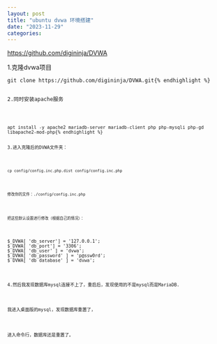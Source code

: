 ```yaml
---
layout: post
title: "ubuntu dvwa 环境搭建"
date: "2023-11-29"
categories: 
---
```

<p><a href="https://github.com/digininja/DVWA">https://github.com/digininja/DVWA</a></p>

<p>1.克隆dvwa项目</p>

<pre>
<code>git clone https://github.com/digininja/DVWA.git{% endhighlight %}

<p>2.同时安装apache服务</p>

<pre>
<code>apt install -y apache2 mariadb-server mariadb-client php php-mysqli php-gd libapache2-mod-php{% endhighlight %}

<p>3.进入克隆后的DVWA文件夹：</p>

<p dir="auto"><code>cp config/config.inc.php.dist config/config.inc.php</code></p>

<p dir="auto"><code>修改你的文件：./config/config.inc.php</code></p>

<p dir="auto"><code>把这些默认设置进行修改（根据自己的情况）：</code></p>

<pre>
$_DVWA[ &#39;db_server&#39;] = &#39;127.0.0.1&#39;;
$_DVWA[ &#39;db_port&#39;] = &#39;3306&#39;;
$_DVWA[ &#39;db_user&#39; ] = &#39;dvwa&#39;;
$_DVWA[ &#39;db_password&#39; ] = &#39;p@ssw0rd&#39;;
$_DVWA[ &#39;db_database&#39; ] = &#39;dvwa&#39;;</pre>

<p>4.然后我发现数据库mysql连接不上了，重启后，发现使用的不是mysql而是MariaDB.</p>

<p>我进入桌面版的mysql，发现数据库重置了，</p>

<p>进入命令行，数据库还是重置了。</p>

